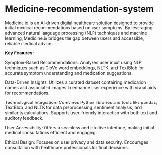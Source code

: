 # Medicine-recommendation-system
Medicine.io is an AI-driven digital healthcare solution designed to provide initial medical recommendations based on user symptoms. By leveraging advanced natural language processing (NLP) techniques and machine learning, Medicine.io bridges the gap between users and accessible, reliable medical advice.

**Key Features:**

Symptom-Based Recommendations: Analyses user input using NLP techniques such as GloVe word embeddings, NLTK, and TextBlob for accurate symptom understanding and medication suggestions.

Data-Driven Insights: Utilizes a curated dataset containing medication names and associated images to enhance user experience with visual aids for recommendations.

Technological Integration: Combines Python libraries and tools like pandas, TextBlob, and NLTK for data preprocessing, sentiment analysis, and similarity calculations.
Supports user-friendly interaction with both text and auditory feedback.

User Accessibility: Offers a seamless and intuitive interface, making initial medical consultations efficient and engaging.

Ethical Design: Focuses on user privacy and data security. Encourages consultation with healthcare professionals for final decisions.
